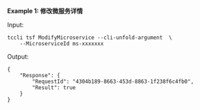 **Example 1: 修改微服务详情**



Input: 

```
tccli tsf ModifyMicroservice --cli-unfold-argument  \
    --MicroserviceId ms-xxxxxxx
```

Output: 
```
{
    "Response": {
        "RequestId": "4304b189-8663-453d-8863-1f238f6c4fb0",
        "Result": true
    }
}
```

